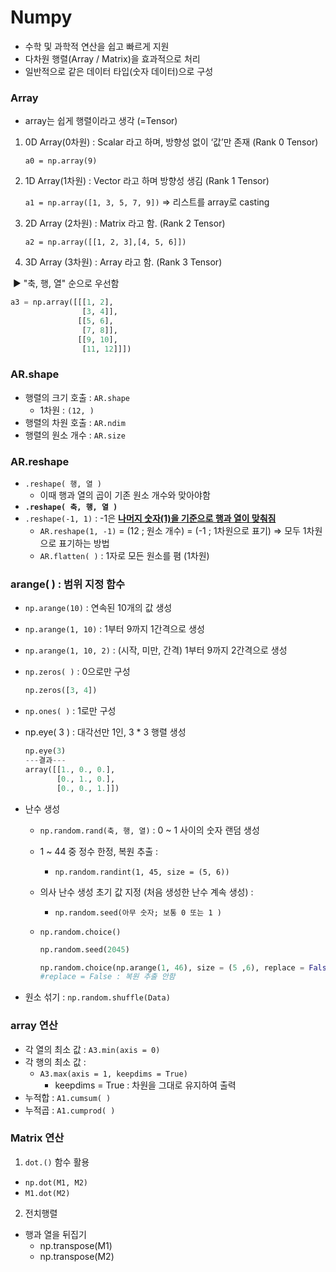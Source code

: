 # Numpy

- 수학 및 과학적 연산을 쉽고 빠르게 지원
- 다차원 행렬(Array / Matrix)을 효과적으로 처리
- 일반적으로 같은 데이터 타입(숫자 데이터)으로 구성



### Array

- array는 쉽게 행렬이라고 생각 (=Tensor)

1. 0D Array(0차원) : Scalar 라고 하며, 방향성 없이 ‘값’만 존재 (Rank 0 Tensor)

   `a0 = np.array(9)`

2. 1D Array(1차원) : Vector 라고 하며 방향성 생김 (Rank 1 Tensor)

   `a1 = np.array([1, 3, 5, 7, 9])` ⇒ 리스트를 array로 casting

3. 2D Array (2차원) : Matrix 라고 함. (Rank 2 Tensor)

   `a2 = np.array([[1, 2, 3],[4, 5, 6]])`

4. 3D Array (3차원) : Array 라고 함. (Rank 3 Tensor)

​		▶︎ "축, 행, 열" 순으로 우선함

```python
a3 = np.array([[[1, 2],
                [3, 4]],
               [[5, 6],
                [7, 8]],
               [[9, 10],
                [11, 12]]])
```



### AR.shape

- 행렬의 크기 호출 : `AR.shape`
  - 1차원 : `(12, )`
- 행렬의 차원 호출 : `AR.ndim`
- 행렬의 원소 개수 : `AR.size`



### AR.reshape

- ``.reshape( 행, 열 )``
  - 이때 행과 열의 곱이 기존 원소 개수와 맞아야함
- **``.reshape( 축, 행, 열 )``**
- ``.reshape(-1, 1)`` : -1은 **<u>나머지 숫자(1)을 기준으로 행과 열이 맞춰짐</u>**
  - `AR.reshape(1, -1)` = (12 ; 원소 개수) = (-1 ; 1차원으로 표기) ⇒ 모두 1차원으로 표기하는 방법
  - `AR.flatten( )` : 1자로 모든 원소를 폄 (1차원)



### arange( ) : 범위 지정 함수

- `np.arange(10)` : 연속된 10개의 값 생성

- `np.arange(1, 10)` : 1부터 9까지 1간격으로 생성

- `np.arange(1, 10, 2)` : (시작, 미만, 간격) 1부터 9까지 2간격으로 생성

- `np.zeros( )` : 0으로만 구성

  ```python
  np.zeros([3, 4])
  ```

- `np.ones( )` : 1로만 구성

- np.eye( 3 ) : 대각선만 1인, 3 * 3 행렬 생성

  ```python
  np.eye(3)
  ---결과---
  array([[1., 0., 0.],
         [0., 1., 0.],
         [0., 0., 1.]])
  ```

  

- 난수 생성

  - `np.random.rand(축, 행, 열)` : 0 ~ 1 사이의 숫자 랜덤 생성

  - 1 ~ 44 중 정수 한정, 복원 추출 : 

    - `np.random.randint(1, 45, size = (5, 6))`

  - 의사 난수 생성 초기 값 지정 (처음 생성한 난수 계속 생성) :

    -  `np.random.seed(아무 숫자; 보통 0 또는 1 )`

  - `np.random.choice()`

    ```python
    np.random.seed(2045)
    
    np.random.choice(np.arange(1, 46), size = (5 ,6), replace = False)
    #replace = False : 복원 추출 안함
    ```

- 원소 섞기 : `np.random.shuffle(Data)`



### array 연산

- 각 열의 최소 값 : `A3.min(axis = 0)`
- 각 행의 최소 값 : 
  - `A3.max(axis = 1, keepdims = True)`
    - keepdims = True : 차원을 그대로 유지하여 출력
- 누적합 : `A1.cumsum( )`
- 누적곱 : `A1.cumprod( )`



### Matrix 연산

1. `dot.()` 함수 활용

- `np.dot(M1, M2)`
- `M1.dot(M2)`

2. 전치행렬

- 행과 열을 뒤집기
  - np.transpose(M1)
  - np.transpose(M2)

